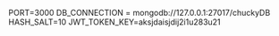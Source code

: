 PORT=3000
DB_CONNECTION = mongodb://127.0.0.1:27017/chuckyDB
HASH_SALT=10
JWT_TOKEN_KEY=aksjdaisjdij2i1u283u21